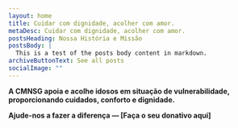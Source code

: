 ```yaml
---
layout: home
title: Cuidar com dignidade, acolher com amor.
metaDesc: Cuidar com dignidade, acolher com amor.
postsHeading: Nossa História e Missão
postsBody: |
  This is a test of the posts body content in markdown.
archiveButtonText: See all posts
socialImage: ""
---
```

<!--StartFragment-->

**A CMNSG apoia e acolhe idosos em situação de vulnerabilidade, proporcionando cuidados, conforto e dignidade.**

**Ajude-nos a fazer a diferença — \[Faça o seu donativo aqui]**

<!--EndFragment-->

